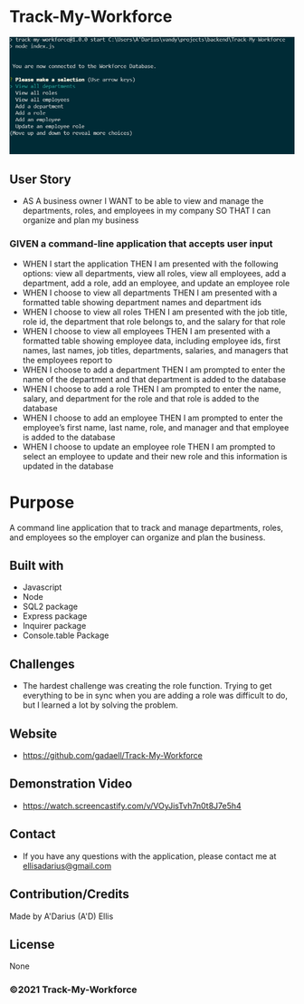 # Track-My-Workforce

![Screenshot](./assets/track-my-workforce.PNG)

## User Story

- AS A business owner
  I WANT to be able to view and manage the departments, roles, and employees in my company
  SO THAT I can organize and plan my business

### GIVEN a command-line application that accepts user input

- WHEN I start the application
  THEN I am presented with the following options: view all departments, view all roles, view all employees, add a department, add a role, add an employee, and update an employee role
- WHEN I choose to view all departments
  THEN I am presented with a formatted table showing department names and department ids
- WHEN I choose to view all roles
  THEN I am presented with the job title, role id, the department that role belongs to, and the salary for that role
- WHEN I choose to view all employees
  THEN I am presented with a formatted table showing employee data, including employee ids, first names, last names, job titles, departments, salaries, and managers that the employees report to
- WHEN I choose to add a department
  THEN I am prompted to enter the name of the department and that department is added to the database
- WHEN I choose to add a role
  THEN I am prompted to enter the name, salary, and department for the role and that role is added to the database
- WHEN I choose to add an employee
  THEN I am prompted to enter the employee’s first name, last name, role, and manager and that employee is added to the database
- WHEN I choose to update an employee role
  THEN I am prompted to select an employee to update and their new role and this information is updated in the database

# Purpose

A command line application that to track and manage departments, roles, and employees so the employer can organize and plan the business.

## Built with

- Javascript
- Node
- SQL2 package
- Express package
- Inquirer package
- Console.table Package

## Challenges

- The hardest challenge was creating the role function. Trying to get everything to be in sync when you are adding a role was difficult to do, but I learned a lot by solving the problem.

## Website

- https://github.com/gadaell/Track-My-Workforce

## Demonstration Video

- https://watch.screencastify.com/v/VOyJisTvh7n0t8J7e5h4

## Contact

- If you have any questions with the application, please contact me at ellisadarius@gmail.com

## Contribution/Credits

Made by A'Darius (A'D) Ellis

## License

None

### ©️2021 Track-My-Workforce
